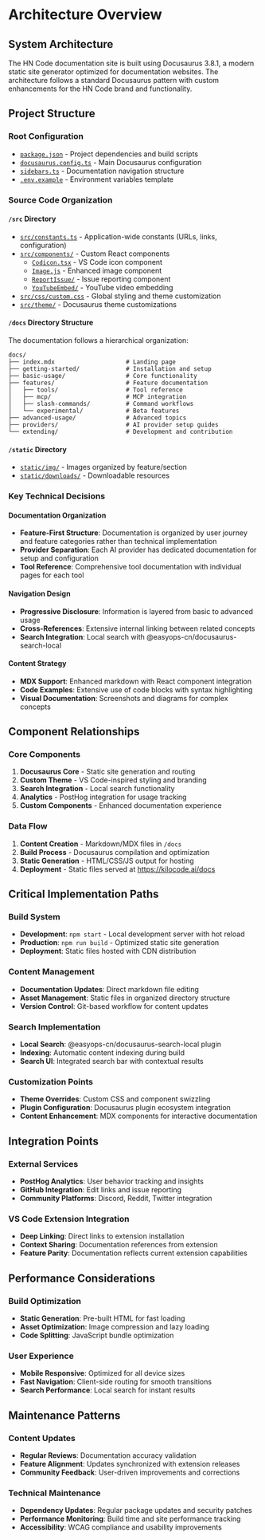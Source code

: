 # Architecture Overview

## System Architecture

The HN Code documentation site is built using Docusaurus 3.8.1, a modern static site generator optimized for documentation websites. The architecture follows a standard Docusaurus pattern with custom enhancements for the HN Code brand and functionality.

## Project Structure

### Root Configuration

- [`package.json`](package.json:1) - Project dependencies and build scripts
- [`docusaurus.config.ts`](docusaurus.config.ts:1) - Main Docusaurus configuration
- [`sidebars.ts`](sidebars.ts:1) - Documentation navigation structure
- [`.env.example`](.env.example:1) - Environment variables template

### Source Code Organization

#### `/src` Directory

- [`src/constants.ts`](src/constants.ts:1) - Application-wide constants (URLs, links, configuration)
- [`src/components/`](src/components/) - Custom React components
    - [`Codicon.tsx`](src/components/Codicon.tsx:1) - VS Code icon component
    - [`Image.js`](src/components/Image.js:1) - Enhanced image component
    - [`ReportIssue/`](src/components/ReportIssue/) - Issue reporting component
    - [`YouTubeEmbed/`](src/components/YouTubeEmbed/) - YouTube video embedding
- [`src/css/custom.css`](src/css/custom.css:1) - Global styling and theme customization
- [`src/theme/`](src/theme/) - Docusaurus theme customizations

#### `/docs` Directory Structure

The documentation follows a hierarchical organization:

```
docs/
├── index.mdx                    # Landing page
├── getting-started/             # Installation and setup
├── basic-usage/                 # Core functionality
├── features/                    # Feature documentation
│   ├── tools/                   # Tool reference
│   ├── mcp/                     # MCP integration
│   ├── slash-commands/          # Command workflows
│   └── experimental/            # Beta features
├── advanced-usage/              # Advanced topics
├── providers/                   # AI provider setup guides
└── extending/                   # Development and contribution
```

#### `/static` Directory

- [`static/img/`](static/img/) - Images organized by feature/section
- [`static/downloads/`](static/downloads/) - Downloadable resources

### Key Technical Decisions

#### Documentation Organization

- **Feature-First Structure**: Documentation is organized by user journey and feature categories rather than technical implementation
- **Provider Separation**: Each AI provider has dedicated documentation for setup and configuration
- **Tool Reference**: Comprehensive tool documentation with individual pages for each tool

#### Navigation Design

- **Progressive Disclosure**: Information is layered from basic to advanced usage
- **Cross-References**: Extensive internal linking between related concepts
- **Search Integration**: Local search with @easyops-cn/docusaurus-search-local

#### Content Strategy

- **MDX Support**: Enhanced markdown with React component integration
- **Code Examples**: Extensive use of code blocks with syntax highlighting
- **Visual Documentation**: Screenshots and diagrams for complex concepts

## Component Relationships

### Core Components

1. **Docusaurus Core** - Static site generation and routing
2. **Custom Theme** - VS Code-inspired styling and branding
3. **Search Integration** - Local search functionality
4. **Analytics** - PostHog integration for usage tracking
5. **Custom Components** - Enhanced documentation experience

### Data Flow

1. **Content Creation** - Markdown/MDX files in `/docs`
2. **Build Process** - Docusaurus compilation and optimization
3. **Static Generation** - HTML/CSS/JS output for hosting
4. **Deployment** - Static files served at https://kilocode.ai/docs

## Critical Implementation Paths

### Build System

- **Development**: `npm start` - Local development server with hot reload
- **Production**: `npm run build` - Optimized static site generation
- **Deployment**: Static files hosted with CDN distribution

### Content Management

- **Documentation Updates**: Direct markdown file editing
- **Asset Management**: Static files in organized directory structure
- **Version Control**: Git-based workflow for content updates

### Search Implementation

- **Local Search**: @easyops-cn/docusaurus-search-local plugin
- **Indexing**: Automatic content indexing during build
- **Search UI**: Integrated search bar with contextual results

### Customization Points

- **Theme Overrides**: Custom CSS and component swizzling
- **Plugin Configuration**: Docusaurus plugin ecosystem integration
- **Content Enhancement**: MDX components for interactive documentation

## Integration Points

### External Services

- **PostHog Analytics**: User behavior tracking and insights
- **GitHub Integration**: Edit links and issue reporting
- **Community Platforms**: Discord, Reddit, Twitter integration

### VS Code Extension Integration

- **Deep Linking**: Direct links to extension installation
- **Context Sharing**: Documentation references from extension
- **Feature Parity**: Documentation reflects current extension capabilities

## Performance Considerations

### Build Optimization

- **Static Generation**: Pre-built HTML for fast loading
- **Asset Optimization**: Image compression and lazy loading
- **Code Splitting**: JavaScript bundle optimization

### User Experience

- **Mobile Responsive**: Optimized for all device sizes
- **Fast Navigation**: Client-side routing for smooth transitions
- **Search Performance**: Local search for instant results

## Maintenance Patterns

### Content Updates

- **Regular Reviews**: Documentation accuracy validation
- **Feature Alignment**: Updates synchronized with extension releases
- **Community Feedback**: User-driven improvements and corrections

### Technical Maintenance

- **Dependency Updates**: Regular package updates and security patches
- **Performance Monitoring**: Build time and site performance tracking
- **Accessibility**: WCAG compliance and usability improvements
